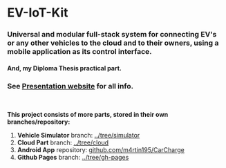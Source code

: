 # EV-IoT-Kit
### Universal and modular full-stack system for connecting EV's or any other vehicles to the cloud and to their owners, using a mobile application as its control interface.
#### And, my Diploma Thesis practical part.
### See [Presentation website](https://m4rtin195.github.io/EV-IoT-Kit/) for all info.
<br>

**This project consists of more parts, stored in their own branches/repository:**
1. **Vehicle Simulator** branch: [../tree/simulator](../../tree/simulator)  
2. **Cloud Part** branch: [../tree/cloud](../../tree/cloud)  
3. **Android App** repository: [github.com/m4rtin195/CarCharge](https://github.com/m4rtin195/CarCharge)  
4. **Github Pages** branch: [../tree/gh-pages](../../tree/gh-pages)  

